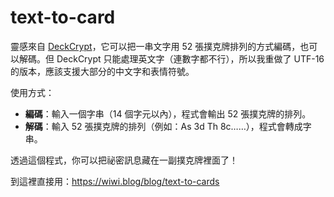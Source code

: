 # text-to-card

靈感來自 [DeckCrypt](https://github.com/ashfn/deckcrypt)，它可以把一串文字用 52 張撲克牌排列的方式編碼，也可以解碼。但 DeckCrypt 只能處理英文字（連數字都不行），所以我重做了 UTF-16 的版本，應該支援大部分的中文字和表情符號。

使用方式：

- **編碼**：輸入一個字串（14 個字元以內），程式會輸出 52 張撲克牌的排列。
- **解碼**：輸入 52 張撲克牌的排列（例如：As 3d Th 8c……），程式會轉成字串。

透過這個程式，你可以把祕密訊息藏在一副撲克牌裡面了！

到這裡直接用：https://wiwi.blog/blog/text-to-cards
